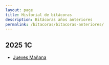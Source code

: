 ```yaml
---
layout: page
title: Historial de bitácoras
description: Bitácoras años anteriores
permalink: /bitacoras/bitacoras-anteriores/
---
```


## 2025 1C

- [Jueves Mañana]({{site.baseurl}}/bitacoras/2025/jueves-manana)
